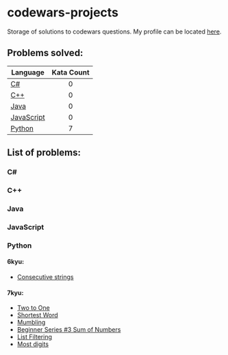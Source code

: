 # codewars-projects

Storage of solutions to codewars questions. My profile can be located [here](https://www.codewars.com/users/Brokenshire).

## Problems solved:

| Language                                                                              | Kata Count | 
| ------------------------------------------------------------------------------------- |:----------:|
| [C#](https://github.com/Brokenshire/codewars-projects/tree/master/C%23)               | 0          |
| [C++](https://github.com/Brokenshire/codewars-projects/tree/master/C%2B%2B)           | 0          |
| [Java](https://github.com/Brokenshire/codewars-projects/tree/master/Java)             | 0          |
| [JavaScript](https://github.com/Brokenshire/codewars-projects/tree/master/JavaScript) | 0          |
| [Python](https://github.com/Brokenshire/codewars-projects/tree/master/Python)         | 7          |

## List of problems:

### C#

### C++

### Java

### JavaScript

### Python

#### 6kyu:

* [Consecutive strings](https://github.com/Brokenshire/codewars-projects/blob/master/Python/6kyu/longest_consec.py)

#### 7kyu:

* [Two to One](https://github.com/Brokenshire/codewars-projects/blob/master/Python/7kyu/two-to-one.py)
* [Shortest Word](https://github.com/Brokenshire/codewars-projects/blob/master/Python/7kyu/find_short.py)
* [Mumbling](https://github.com/Brokenshire/codewars-projects/blob/master/Python/7kyu/accum.py)
* [Beginner Series #3 Sum of Numbers](https://github.com/Brokenshire/codewars-projects/blob/master/Python/7kyu/sum-numbers.py)
* [List Filtering](https://github.com/Brokenshire/codewars-projects/blob/master/Python/7kyu/filter_list.py)
* [Most digits](https://github.com/Brokenshire/codewars-projects/blob/master/Python/7kyu/most_digits.py)